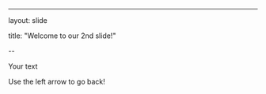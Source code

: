 ---

layout: slide

title: "Welcome to our 2nd slide!"

--

Your text

Use the left arrow to go back!
